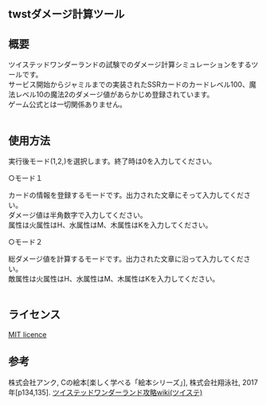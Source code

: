 ## twstダメージ計算ツール

概要
---
ツイステッドワンダーランドの試験でのダメージ計算シミュレーションをするツールです。<br>
サービス開始からジャミルまでの実装されたSSRカードのカードレベル100、魔法レベル10の魔法2のダメージ値があらかじめ登録されています。<br>
ゲーム公式とは一切関係ありません。<br>
<br>

使用方法<br>
---
実行後モード(1,2,)を選択します。終了時は0を入力してください。<br>

○モード１<br>

カードの情報を登録するモードです。出力された文章にそって入力してください。<br>
ダメージ値は半角数字で入力してください。<br>
属性は火属性はH、水属性はM、木属性はKを入力してください。<br>

○モード２<br>

総ダメージ値を計算するモードです。出力された文章に沿って入力してください。<br>
敵属性は火属性はH、水属性はM、木属性はKを入力してください。<br>
<br>

ライセンス<br>
---
[MIT licence](https://github.com/YuiTsubaki/twst_damage/blob/main/LICENSE)

参考
---
株式会社アンク, Cの絵本[楽しく学べる「絵本シリーズ」], 株式会社翔泳社, 2017年[p134,135].
[ツイステッドワンダーランド攻略wiki(ツイステ)](https://kamigame.jp/%E3%83%84%E3%82%A4%E3%82%B9%E3%83%86/index.html)
